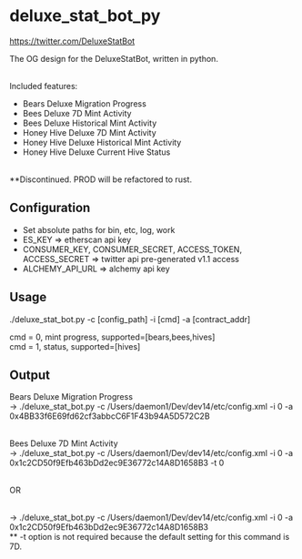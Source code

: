 # deluxe_stat_bot_py

https://twitter.com/DeluxeStatBot </br>

The OG design for the DeluxeStatBot, written in python. </br></br>

Included features: </br>
- Bears Deluxe Migration Progress </br>
- Bees Deluxe 7D Mint Activity </br>
- Bees Deluxe Historical Mint Activity </br>
- Honey Hive Deluxe 7D Mint Activity </br>
- Honey Hive Deluxe Historical Mint Activity </br>
- Honey Hive Deluxe Current Hive Status </br></br>

**Discontinued. PROD will be refactored to rust. 

## Configuration

- Set absolute paths for bin, etc, log, work </br>
- ES_KEY => etherscan api key </br>
- CONSUMER_KEY, CONSUMER_SECRET, ACCESS_TOKEN, ACCESS_SECRET => twitter api pre-generated v1.1 access  </br>
- ALCHEMY_API_URL => alchemy api key </br>

## Usage 

./deluxe_stat_bot.py -c [config_path] -i [cmd] -a [contract_addr] </br>

cmd = 0, mint progress, supported=[bears,bees,hives]</br>
cmd = 1, status, supported=[hives]</br>

## Output

Bears Deluxe Migration Progress </br>
-> ./deluxe_stat_bot.py -c /Users/daemon1/Dev/dev14/etc/config.xml -i 0 -a 0x4BB33f6E69fd62cf3abbcC6F1F43b94A5D572C2B </br></br>

Bees Deluxe 7D Mint Activity </br>
-> ./deluxe_stat_bot.py -c /Users/daemon1/Dev/dev14/etc/config.xml -i 0 -a 0x1c2CD50f9Efb463bDd2ec9E36772c14A8D1658B3 -t 0 </br></br>

OR </br></br>

-> ./deluxe_stat_bot.py -c /Users/daemon1/Dev/dev14/etc/config.xml -i 0 -a 0x1c2CD50f9Efb463bDd2ec9E36772c14A8D1658B3  </br>
** -t option is not required because the default setting for this command is 7D. </br>


